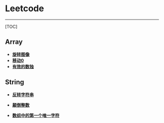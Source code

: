 # Leetcode

------
[TOC]
## Array

 - **[旋转图像](https://github.com/Jevis/leetcode/blob/master/array/Rotate%20Image.java)**
 - **[移动0](https://github.com/Jevis/leetcode/blob/master/array/Move%20Zero.java)**
 - **[有效的数独](https://github.com/Jevis/leetcode/blob/master/array/Valid%20Sudoku.java)**



## String

 - **[反转字符串](https://github.com/Jevis/leetcode/blob/master/string/Reverse%20String.java)**

 - **[颠倒整数](https://github.com/Jevis/leetcode/blob/master/string/Reverse%20Integer.java)**

 - **[数组中的第一个唯一字符](https://github.com/Jevis/leetcode/blob/master/string/%E5%AD%97%E7%AC%A6%E4%B8%B2%E4%B8%AD%E7%9A%84%E7%AC%AC%E4%B8%80%E4%B8%AA%E5%94%AF%E4%B8%80%E5%AD%97%E7%AC%A6.java)**
